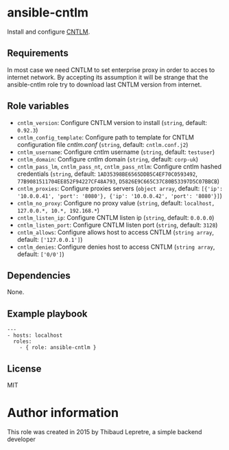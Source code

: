 # ansible-cntlm

Install and configure [CNTLM](http://cntlm.sourceforge.net/).

## Requirements

In most case we need CNTLM to set enterprise proxy in order to acces to internet network. By accepting its assumption it will be strange that the ansible-cntlm role try to download last CNTLM version from internet.

## Role variables

* `cntlm_version`: Configure CNTLM version to install (`string`, default: `0.92.3`)
* `cntlm_config_template`: Configure path to template for CNTLM configuration file *cntlm.conf* (`string`, default: `cntlm.conf.j2`)
* `cntlm_username`: Configure cntlm username (`string`, default: `testuser`)
* `cntlm_domain`: Configure cntlm domain (`string`, default: `corp-uk`)
* `cntlm_pass_lm`, `cntlm_pass_nt`, `cntlm_pass_ntlm`: Configure cntlm hashed credentials (`string`, default: `1AD35398BE6565DDB5C4EF70C0593492`, `77B9081511704EE852F94227CF48A793`,  `D5826E9C665C37C80B53397D5C07BBCB`) 
* `cntlm_proxies`: Configure proxies servers (`object array`, default: `[{'ip': '10.0.0.41', 'port': '8080'}, {'ip': '10.0.0.42', 'port': '8080'}]`)
* `cntlm_no_proxy`: Configure no proxy value (`string`, default: `localhost, 127.0.0.*, 10.*, 192.168.*`)
* `cntlm_listen_ip`: Configure CNTLM listen ip (`string`, default: `0.0.0.0`)
* `cntlm_listen_port`: Configure CNTLM listen port (`string`, default: `3128`)
* `cntlm_allows`: Configure allows host to access CNTLM (`string array`, default: `['127.0.0.1']`)
* `cntlm_denies`: Configure denies host to access CNTLM (`string array`, default: `['0/0']`)

## Dependencies

None.

## Example playbook

    ---
    - hosts: localhost
      roles:
        - { role: ansible-cntlm }

## License

MIT

# Author information

This role was created in 2015 by Thibaud Lepretre, a simple backend developer
